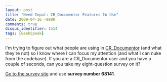 ```yaml
---
layout: post
title: "Need Input: CR_Documentor Features In Use"
date: 2009-04-16 -0800
comments: true
disqus_identifier: 1514
tags: [GeekSpeak]
---
```

I'm trying to figure out what people are using in
[CR_Documentor](http://cr-documentor.googlecode.com) (and what they're
not) so I know where I can focus my attention (and what I can nuke from
the codebase). If you are a CR_Documentor user and you have a couple of
seconds, can you take my eight-question survey on it?

[Go to the survey site](http://www.AdvancedSurvey.com) and use **survey
number 68141**.

